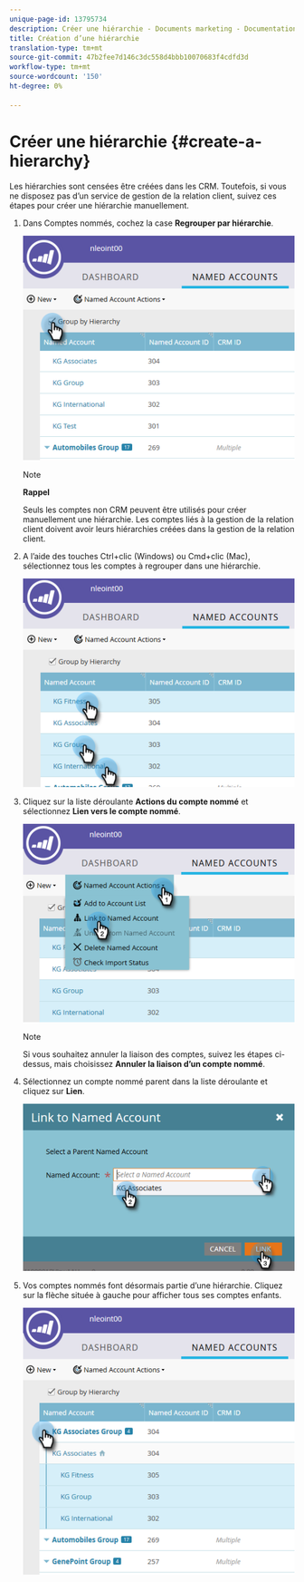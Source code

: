 ```yaml
---
unique-page-id: 13795734
description: Créer une hiérarchie - Documents marketing - Documentation du produit
title: Création d’une hiérarchie
translation-type: tm+mt
source-git-commit: 47b2fee7d146c3dc558d4bbb10070683f4cdfd3d
workflow-type: tm+mt
source-wordcount: '150'
ht-degree: 0%

---
```



# Créer une hiérarchie {#create-a-hierarchy}

Les hiérarchies sont censées être créées dans les CRM. Toutefois, si vous ne disposez pas d’un service de gestion de la relation client, suivez ces étapes pour créer une hiérarchie manuellement.

1. Dans Comptes nommés, cochez la case **Regrouper par hiérarchie**.

   ![](assets/one.png)

   >[!NOTE]
   >
   >**Rappel**
   >
   >
   >Seuls les comptes non CRM peuvent être utilisés pour créer manuellement une hiérarchie. Les comptes liés à la gestion de la relation client doivent avoir leurs hiérarchies créées dans la gestion de la relation client.

1. A l’aide des touches Ctrl+clic (Windows) ou Cmd+clic (Mac), sélectionnez tous les comptes à regrouper dans une hiérarchie.

   ![](assets/two.png)

1. Cliquez sur la liste déroulante **Actions du compte nommé** et sélectionnez **Lien vers le compte nommé**.

   ![](assets/three.png)

   >[!NOTE]
   >
   >Si vous souhaitez annuler la liaison des comptes, suivez les étapes ci-dessus, mais choisissez **Annuler la liaison d’un compte nommé**.

1. Sélectionnez un compte nommé parent dans la liste déroulante et cliquez sur **Lien**.

   ![](assets/four.png)

1. Vos comptes nommés font désormais partie d’une hiérarchie. Cliquez sur la flèche située à gauche pour afficher tous ses comptes enfants.

   ![](assets/five.png)

